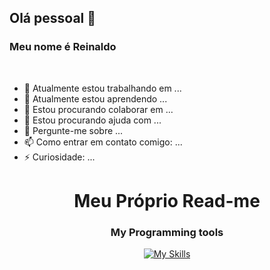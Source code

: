 ## Olá pessoal 👋
### Meu nome é Reinaldo
<br>

- 🔭 Atualmente estou trabalhando em ...
- 🌱 Atualmente estou aprendendo ...
- 👯 Estou procurando colaborar em ...
- 🤔 Estou procurando ajuda com ...
- 💬 Pergunte-me sobre ...
- 📫 Como entrar em contato comigo: ...
- ⚡ Curiosidade: ...

<h1 align="center">Meu Próprio Read-me</h1>
<div align="center">
<h3>My Programming tools</h3>    
  
  [![My Skills](https://skillicons.dev/icons?i=html,css,js,ts,react,c,java,postgres,postman,git,github,vscode,windows)](https://skillicons.dev)  
  
</div>





